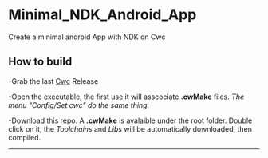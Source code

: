 # Minimal_NDK_Android_App
Create a minimal android App with NDK on Cwc

## How to build
-Grab the last [Cwc](https://github.com/VLiance/Cwc/releases) Release

-Open the executable, the first use it will asscociate **.cwMake** files. *The menu "Config/Set cwc" do the same thing.*

-Download this repo. A **.cwMake** is avalaible under the root folder. Double click on it, the *Toolchains* and *Libs* will be automatically downloaded, then compiled.

***
